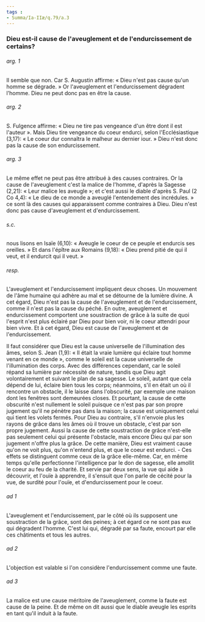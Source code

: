 ```yaml
---
tags : 
- Summa/Ia-IIæ/q.79/a.3
---
```


### Dieu est-il cause de l'aveuglement et de l'endurcissement de certains?

###### arg. 1
Il semble que non. Car S. Augustin affirme: « Dieu n'est pas cause qu'un homme se dégrade. » Or l'aveuglement et l'endurcissement dégradent l'homme. Dieu ne peut donc pas en être la cause. 

###### arg. 2
S. Fulgence affirme: « Dieu ne tire pas vengeance d'un être dont il est l'auteur ». Mais Dieu tire vengeance du coeur endurci, selon l'Ecclésiastique (3,17): « Le coeur dur connaîtra le malheur au dernier iour. » Dieu n'est donc pas la cause de son endurcissement. 

###### arg. 3
Le même effet ne peut pas être attribué à des causes contraires. Or la cause de l'aveuglement c'est la malice de l'homme, d'après la Sagesse (2,21): « Leur malice les aveugle »; et c'est aussi le diable d'après S. Paul (2 Co 4,4): « Le dieu de ce monde a aveuglé l'entendement des incrédules. » ce sont là des causes qui apparaissent comme contraires à Dieu. Dieu n'est donc pas cause d'aveuglement et d'endurcissement. 

###### s.c.
nous lisons en Isaïe (6,10): « Aveugle le coeur de ce peuple et endurcis ses oreilles. » Et dans l'épître aux Romains (9,18): « Dieu prend pitié de qui il veut, et il endurcit qui il veut. » 

###### resp.
L'aveuglement et l'endurcissement impliquent deux choses. Un mouvement de l'âme humaine qui adhère au mal et se détourne de la lumière divine. A cet égard, Dieu n'est pas la cause de l'aveuglement et de l'endurcissement, comme il n'est pas la cause du péché. En outre, aveuglement et endurcissement comportent une soustraction de grâce à la suite de quoi l'esprit n'est plus éclairé par Dieu pour bien voir, ni le coeur attendri pour bien vivre. Et à cet égard, Dieu est cause de l'aveuglement et de l'endurcissement. 

Il faut considérer que Dieu est la cause universelle de l'illumination des âmes, selon S. Jean (1,9): « Il était la vraie lumière qui éclaire tout homme venant en ce monde », comme le soleil est la cause universelle de l'illumination des corps. Avec des différences cependant, car le soleil répand sa lumière par nécessité de nature, tandis que Dieu agit volontairement et suivant le plan de sa sagesse. Le soleil, autant que cela dépend de lui, éclaire bien tous les corps; néanmoins, s'il en était un où il rencontre un obstacle, il le laisse dans l'obscurité, par exemple une maison dont les fenêtres sont demeurées closes. Et pourtant, la cause de cette obscurité n'est nullement le soleil puisque ce n'est pas par son propre jugement qu'il ne pénètre pas dans la maison; la cause est uniquement celui qui tient les volets fermés. Pour Dieu au contraire, s'il n'envoie plus les rayons de grâce dans les âmes où il trouve un obstacle, c'est par son propre jugement. Aussi la cause de cette soustraction de grâce n'est-elle pas seulement celui qui présente l'obstacle, mais encore Dieu qui par son jugement n'offre plus la grâce. De cette manière, Dieu est vraiment cause qu'on ne voit plus, qu'on n'entend plus, et que le coeur est endurci. - Ces effets se distinguent comme ceux de la grâce elle-même. Car, en même temps qu'elle perfectionne l'intelligence par le don de sagesse, elle amollit le coeur au feu de la charité. Et servie par deux sens, la vue qui aide à découvrir, et l'ouïe à apprendre, il s'ensuit que l'on parle de cécité pour la vue, de surdité pour l'ouïe, et d'endurcissement pour le coeur. 

###### ad 1
L'aveuglement et l'endurcissement, par le côté où ils supposent une soustraction de la grâce, sont des peines; à cet égard ce ne sont pas eux qui dégradent l'homme. C'est lui qui, dégradé par sa faute, encourt par elle ces châtiments et tous les autres. 

###### ad 2
L'objection est valable si l'on considère l'endurcissement comme une faute. 

###### ad 3
La malice est une cause méritoire de l'aveuglement, comme la faute est cause de la peine. Et de même on dit aussi que le diable aveugle les esprits en tant qu'il induit à la faute. 


